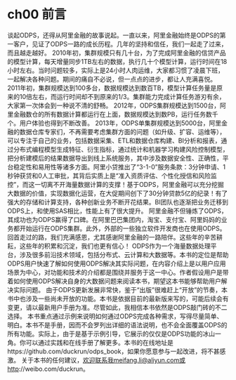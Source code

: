 # ch00  前言


谈起ODPS，还得从阿里金融的故事说起。一直以来，阿里金融始终是ODPS的第一客户，见证了ODPS一路的成长历程。几年的坚持和信任，我们一起走了过来，而且越走越好。
2010年初，集群规模只有几十台，为了完成阿里金融的信贷产品的模型计算，每天增量同步1TB左右的数据，执行几十个模型计算，运行时间在18小时左右。当时问题较多，实际上是24小时人肉运维，大家都习惯了凌晨下班，一起解决各种问题。期间的痛自不必说，但一点点的进步，都让人充满喜悦。
2011年初，集群规模达到100多台，数据规模达到数百TB，模型计算任务量是原来的10倍左右，而运行时间却不到原来的1/3。集群能力完成计算任务游刃有余，大家第一次体会到一种说不清的舒畅。
2012年，ODPS集群规模达到1500台，阿里金融数仓的所有数据计算都运行在上面，数据规模达到数PB，运行任务数千个。用户体验也得到不断改善。
2013年，ODPS单集群规模达到5000台，阿里金融的数据仓库专家们，不再需要考虑集群方面的问题（如升级、扩容、运维等），可以专注于自己的业务，包括数据采集、ETL和数据仓库构建、BI分析和报表，通过分布式编程模型生成特征、衍生指标，通过统计和机器学习构建风险控制模型，把分析建模后的结果数据导出到线上系统服务，其中涉及数据安全性、正确性，平台稳定性和易用性等诸多方面。阿里小贷推出了“3-1-0”服务条款：3分钟申请、1秒钟获贷和0人工审批，其背后实质上是“准入资质评估、个性化授信和风险监控”，而这一切离不开海量数据计算的支撑！基于ODPS，阿里金融可以充分挖掘大数据的价值，实现数据化运营，在大促期间创下了30分钟贷款5亿的纪录！有了强大的存储和计算支持，各种创新业务不断开花结果。BI团队也逐渐把业务迁移到ODPS上，和使用SAS相比，性能上有了很大提升。
阿里金融不但锤炼了ODPS，其成功也为ODPS赢得了口碑。在阿里巴巴集团内，淘宝、支付宝、阿里妈妈的业务都开始运行在ODPS集群。此外，外部的一些独立软件开发商也在使用ODPS。
回首走过的路，我们充满感恩，尤其感谢阿里金融的一路陪伴。这些年的辛苦耕耘，这些年的积累和沉淀，我们也更有信心！
ODPS作为一个海量数据处理平台，涉及很多前沿技术领域，包括分布式、云计算和大数据等。本书的定位是帮助ODPS用户快速了解如何使用ODPS解决其实际问题，在内容介绍上是以用户应用场景为中心，对功能和技术的介绍都是围绕并服务于这一中心。作者假设用户是带着如何使用ODPS解决自身的大数据问题来阅读本书，期望这本书能够帮助用户解决实际问题。
由于ODPS更新发展非常快，鉴于“出版”很难赶上“开放”的节奏，本书中也涉及一些尚未开放的功能。本书是依据目前的最新版来写的，可能后续会有变更，请以最新用户手册为准。尽管如此，我相信本书依然是ODPS敲门砖的不二选择。
本书重点通过示例来说明如何通过ODPS完成各种需求，写得尽量简单、明白。本书不是手册，因而不会罗列出详细的语法说明，也不会全面覆盖ODPS的所有功能。实际上，由于是基于示例引导，它展示的仅仅是ODPS功能的冰山一角。你可以通过实践和在线手册了解更多。本书的在线地址是https://github.com/duckrun/odps_book，如果你愿意参与一起改进，将不甚感激。
关于本书的任何建议，欢迎联系我meifang.li@aliyun.com或http://weibo.com/duckrun。
